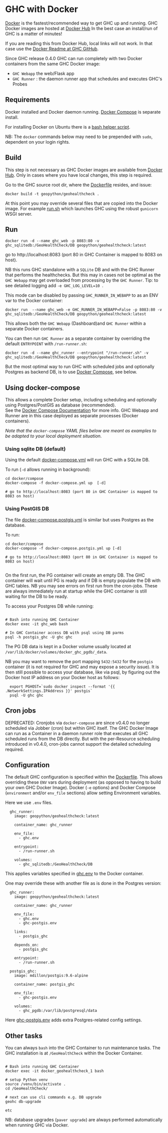 # GHC with Docker

[Docker](https://www.docker.com/) is the fastest/recommended way to get GHC up and running. 
GHC Docker images are hosted at [Docker Hub](https://hub.docker.com/r/geopython/geohealthcheck) 
In the best case an install/run of GHC is a matter of minutes!

If you are reading this from Docker Hub, local links will not work. 
In that case use the [Docker Readme at GHC GitHub](https://github.com/geopython/GeoHealthCheck/blob/master/docker/README.md).

Since GHC release 0.4.0 GHC can run completely with two Docker containers from the same
GHC Docker image:

* `GHC Webapp` the web/Flask app
* `GHC Runner` : the daemon runner app that schedules and executes GHC's Probes

## Requirements

Docker installed and Docker daemon running.
[Docker Compose](https://docs.docker.com/compose/install) is separate install.

For installing Docker on Ubuntu there
is a  [bash helper script](install-docker-ubuntu.sh).

NB: The ``docker`` commands below may need to be prepended with 
``sudo``, dependent on your login rights.

## Build

This step is not necessary as GHC Docker images are available 
from [Docker Hub](https://hub.docker.com/r/geopython/geohealthcheck).
Only in cases where you have local changes, this step is required.

Go to the GHC source root dir, 
where the [Dockerfile](../Dockerfile) resides, and issue:

```
docker build -t geopython/geohealthcheck .
```

At this point you may override several files that are copied into the Docker image.
For example [run.sh](run.sh) which launches GHC using the robust `gunicorn` WSGI server.

## Run

```
docker run -d --name ghc_web -p 8083:80 -v ghc_sqlitedb:/GeoHealthCheck/DB geopython/geohealthcheck:latest
```

go to http://localhost:8083 (port 80 in GHC Container is mapped to 8083 on host).

NB this runs GHC standalone with a `SQLite` DB and with the GHC Runner that performs the
healthchecks. But this may in cases not be optimal as the `GHC Webapp`  may get overloaded 
from processing by the `GHC Runner`. Tip: to see detailed logging add `-e GHC_LOG_LEVEL=10 `.

This mode can be disabled by passing `GHC_RUNNER_IN_WEBAPP` to as an ENV 
var to the Docker container:

```
docker run  --name ghc_web -e GHC_RUNNER_IN_WEBAPP=False -p 8083:80 -v ghc_sqlitedb:/GeoHealthCheck/DB geopython/geohealthcheck:latest

```

This allows both the `GHC Webapp` (Dashboard)and `GHC Runner` within a separate Docker containers.

You can then run `GHC Runner` as a separate container by overriding
the default `ENTRYPOINT` with `/run-runner.sh`:

```
docker run -d --name ghc_runner --entrypoint "/run-runner.sh" -v ghc_sqlitedb:/GeoHealthCheck/DB geopython/geohealthcheck:latest
```

But the most optimal way to run GHC with scheduled jobs and optionally Postgres as backend DB,
is to use [Docker Compose](https://docs.docker.com/compose), see below.

## Using docker-compose

This allows a complete Docker setup, including scheduling and optionally using 
Postgres/PostGIS as database (recommended).  
See the [Docker Compose Documentation](https://docs.docker.com/compose)
for more info. GHC Webapp and Runner are in this case 
deployed as separate processes (Docker containers).

*Note that the `docker-compose` YAML files below are meant as examples to be adapted to your*
*local deployment situation.* 

### Using sqlite DB (default)

Using the default [docker-compose.yml](compose/docker-compose.yml) will run GHC with a SQLite DB.


To run (`-d` allows running in background):

```
cd docker/compose
docker-compose -f docker-compose.yml up  [-d]

# go to http://localhost:8083 (port 80 in GHC Container is mapped to 8083 on host)

```
  
### Using PostGIS DB

The file [docker-compose.postgis.yml](compose/docker-compose.postgis.yml)  is
similar but uses Postgres as the database.

To run:


```
cd docker/compose
docker-compose -f docker-compose.postgis.yml up [-d]

# go to http://localhost:8083 (port 80 in GHC Container is mapped to 8083 on host)


```

On the first run, the PG container will create an empty DB. The GHC container will
wait until PG is ready and if DB is empty populate the DB with GHC tables. NB you
may see errors on first run from the cron-jobs. These are always immediately run at startup
while the GHC container is still waiting for the DB to be ready.

To access your Postgres DB while running:

```

# Bash into running GHC Container
docker exec -it ghc_web bash

# In GHC Container access DB with psql using DB parms
psql -h postgis_ghc -U ghc ghc

```

The PG DB data is kept in a Docker volume usually located at  
`/var/lib/docker/volumes/docker_ghc_pgdb/_data`. 

NB you may want to remove the port mapping `5432:5432` for the `postgis` container (it is not 
required for GHC and may expose a security issue). 
It is then still possible to access your database, like via psql, by figuring out
the Docker host IP address on your Docker host as follows: 


```                                       
  export PGHOST=`sudo docker inspect --format '{{ .NetworkSettings.IPAddress }}' postgis`
  psql -U ghc ghc

```

## Cron jobs

DEPRECATED: Cronjobs via `docker-compose` are since v0.4.0 no longer scheduled via Jobber (cron) 
but within GHC itself. The GHC Docker Image can run as a Container in a daemon runner
role that executes all GHC scheduled runs from the DB directly.
But with the per-Resource scheduling introduced in v0.4.0, cron-jobs
cannot support the detailed scheduling required.


## Configuration

The default GHC configuration is specified within the [Dockerfile](../Dockerfile).
This allows overriding these `ENV` vars during deployment (as opposed to having to build
your own GHC Docker Image). Docker (`-e` options) and Docker Compose (`environment` and/or `env_file` 
sections) allow setting Environment variables.  

Here we use `.env` files.

```
  ghc_runner:
    image: geopython/geohealthcheck:latest

    container_name: ghc_runner

    env_file:
      - ghc.env

    entrypoint:
      - /run-runner.sh

    volumes:
      - ghc_sqlitedb:/GeoHealthCheck/DB

```

This applies variables specified in [ghc.env](compose/ghc.env) to the Docker container.

One may override these with another file as is done in the Postgres
version:

```
  ghc_runner:
    image: geopython/geohealthcheck:latest

    container_name: ghc_runner

    env_file:
      - ghc.env
      - ghc-postgis.env

    links:
      - postgis_ghc

    depends_on:
      - postgis_ghc

    entrypoint:
      - /run-runner.sh

  postgis_ghc:
    image: mdillon/postgis:9.6-alpine

    container_name: postgis_ghc

    env_file:
      - ghc-postgis.env

    volumes:
      - ghc_pgdb:/var/lib/postgresql/data

```

Here [ghc-postgis.env](compose/ghc-postgis.env) adds extra Postgres-related config settings.

## Other tasks

You can always `bash` into the GHC Container to run maintenance tasks.
The GHC installation is at `/GeoHealthCheck` within the Docker Container.

```

# Bash into running GHC Container
docker exec -it docker_geohealthcheck_1 bash

# setup Python venv
source /venv/bin/activate .
cd /GeoHealthCheck/
 
# next can use cli commands e.g. DB upgrade
geohc db-upgrade

etc
```

NB: database upgrades (`paver upgrade`)
are always performed automatically when running GHC via Docker.
